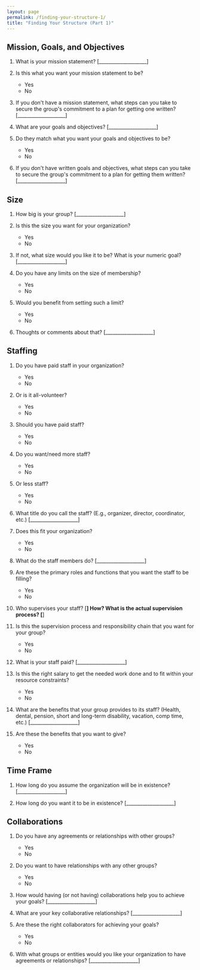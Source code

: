 ```yaml
---
layout: page
permalink: /finding-your-structure-1/
title: "Finding Your Structure (Part 1)"
---
```


## Mission, Goals, and Objectives

1.  What is your mission statement?
    [____________________]

2.  Is this what you want your mission statement to be?
    *   Yes
    *   No

3.  If you don't have a mission statement,
    what steps can you take to secure the group's commitment to a plan for getting one written?
    [____________________]

4.  What are your goals and objectives?
    [____________________]

5.  Do they match what you want your goals and objectives to be?
    *   Yes
    *   No

6.  If you don't have written goals and objectives,
    what steps can you take to secure the group's commitment to a plan for getting them written?
    [____________________]

## Size

1.  How big is your group?
    [____________________]

2.  Is this the size you want for your organization?
    *   Yes
    *   No

3.  If not, what size would you like it to be?
    What is your numeric goal?
    [____________________]

4.  Do you have any limits on the size of membership?
    *   Yes
    *   No

5.  Would you benefit from setting such a limit?
    *   Yes
    *   No

6.  Thoughts or comments about that?
    [____________________]

## Staffing

1.  Do you have paid staff in your organization?
    *   Yes
    *   No

2.  Or is it all-volunteer?
    *   Yes
    *   No

3.  Should you have paid staff?
    *   Yes
    *   No

4.  Do you want/need more staff?
    *   Yes
    *   No

5.  Or less staff?
    *   Yes
    *   No

6.  What title do you call the staff?
    (E.g., organizer, director, coordinator, etc.)
    [____________________]

7.  Does this fit your organization?
    *   Yes
    *   No

8.  What do the staff members do?
    [____________________]

9.  Are these the primary roles and functions that you want the staff to be filling?
    *   Yes
    *   No

10. Who supervises your staff?
    [____________________]
    How?
    What is the actual supervision process?
    [____________________]

11. Is this the supervision process and responsibility chain that you want for your group?
    *   Yes
    *   No

12. What is your staff paid?
    [____________________]

13. Is this the right salary to get the needed work done
    and to fit within your resource constraints?
    *   Yes
    *   No

14. What are the benefits that your group provides to its staff?
    (Health, dental, pension, short and long-term disability, vacation, comp time, etc.)
    [____________________]

15. Are these the benefits that you want to give?
    *   Yes
    *   No

## Time Frame

1.  How long do you assume the organization will be in existence?
    [____________________]

2.  How long do you want it to be in existence?
    [____________________]

## Collaborations

1.  Do you have any agreements or relationships with other groups?
    *   Yes
    *   No

2.  Do you want to have relationships with any other groups?
    *   Yes
    *   No

3.  How would having (or not having) collaborations help you to achieve your goals?
    [____________________]

4.  What are your key collaborative relationships?
    [____________________]

5.  Are these the right collaborators for achieving your goals?
    *   Yes
    *   No

6.  With what groups or entities would you like your organization to have agreements or relationships?
    [____________________]
